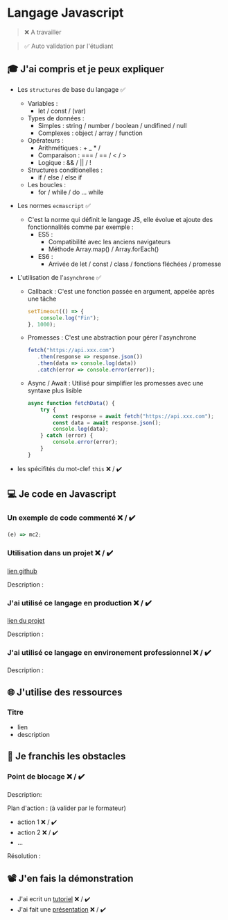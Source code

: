 # Langage Javascript

> ❌ A travailler

> ✅ Auto validation par l'étudiant

## 🎓 J'ai compris et je peux expliquer

- Les `structures` de base du langage ✅
    * Variables : 
        * let / const / (var)
    * Types de données : 
        * Simples : string / number / boolean / undifined / null
        * Complexes : object / array / function
    * Opérateurs :
        * Arithmétiques : + _ * /
        * Comparaison : === / == / < / >
        * Logique : && / || / !
    * Structures conditionelles :
        * if / else / else if 
    * Les boucles : 
        * for / while / do ... while 

- Les normes `ecmascript` ✅
    * C'est la norme qui définit le langage JS, elle évolue et ajoute des fonctionnalités comme par exemple :
        * ES5 :
            * Compatibilité avec les anciens navigateurs
            * Méthode Array.map() / Array.forEach()
        * ES6 :
            * Arrivée de let / const / class / fonctions fléchées / promesse
    
- L'utilisation de l'`asynchrone` ✅
    * Callback : C'est une fonction passée en argument, appelée après une tâche 
        ```javascript
        setTimeout(() => {
            console.log("Fin");
        }, 1000);
        ```
    * Promesses : C'est une abstraction pour gérer l'asynchrone
         ```javascript 
        fetch("https://api.xxx.com")
            .then(response => response.json())
            .then(data => console.log(data))
            .catch(error => console.error(error));
        ```
    * Async / Await : Utilisé pour simplifier les promesses avec une syntaxe plus lisible
        ```javascript
        async function fetchData() {
            try {
                const response = await fetch("https://api.xxx.com");
                const data = await response.json();
                console.log(data);
            } catch (error) {
                console.error(error);
            }
        }
        ```

- les spécifités du mot-clef `this` ❌ / ✔️


## 💻 Je code en Javascript

### Un exemple de code commenté ❌ / ✔️

```javascript
(e) => mc2;
```

### Utilisation dans un projet ❌ / ✔️

[lien github](...)

Description :

### J'ai utilisé ce langage en production ❌ / ✔️

[lien du projet](...)

Description :

### J'ai utilisé ce langage en environement professionnel ❌ / ✔️

Description :

## 🌐 J'utilise des ressources

### Titre

- lien
- description

## 🚧 Je franchis les obstacles

### Point de blocage ❌ / ✔️

Description:

Plan d'action : (à valider par le formateur)

- action 1 ❌ / ✔️
- action 2 ❌ / ✔️
- ...

Résolution :

## 📽️ J'en fais la démonstration

- J'ai ecrit un [tutoriel](...) ❌ / ✔️
- J'ai fait une [présentation](...) ❌ / ✔️

